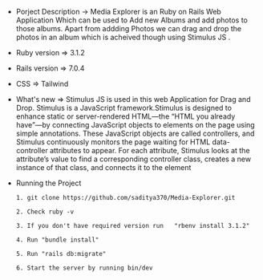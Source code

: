 * Porject Description -> Media Explorer is an Ruby on Rails Web Application Which can be used to Add new Albums and add photos to those albums. Apart from   addding Photos we can drag and drop the photos in an album which is acheived though using Stimulus JS . 

* Ruby version => 3.1.2

* Rails version => 7.0.4

* CSS => Tailwind

* What's new => Stimulus JS is used in this web Application for Drag and Drop. Stimulus is a JavaScript framework.Stimulus is designed to enhance static or   server-rendered HTML—the “HTML you already have”—by connecting JavaScript objects to elements on the page using simple annotations.
  These JavaScript objects are called controllers, and Stimulus continuously monitors the page waiting for HTML data-controller attributes to appear. For     each attribute, Stimulus looks at the attribute’s value to find a corresponding controller class, creates a new instance of that class, and connects it     to the element

* Running the Project

      1. git clone https://github.com/saditya370/Media-Explorer.git
      
      2. Check ruby -v 
      
      3. If you don't have required version run   "rbenv install 3.1.2"
      
      4. Run "bundle install"
      
      5. Run "rails db:migrate"
      
      6. Start the server by running bin/dev
      
      
 

